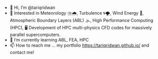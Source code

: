 - 👋 Hi, I’m @tariqridwan
- 👀 Interested in Meteorology ⛈️🌧, Turbulence 🌀🌪, Wind Energy 💨, Atmospheric Boundary Layers (ABL) 🌫, High Performance Computing (HPC), 🖥️ Development of HPC multi-physics CFD codes for massively parallel supercomputers.
- 🌱 I’m currently learning ABL, FEA, HPC
- 📫 How to reach me ... my portfolio https://tariqridwan.github.io/ and contact me!

<!---
tariqridwan/tariqridwan is a ✨ special ✨ repository because its `README.md` (this file) appears on your GitHub profile.
You can click the Preview link to take a look at your changes.
--->
